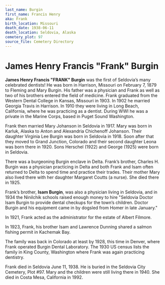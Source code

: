 ```yaml
---
last_name: Burgin
first_name: Francis Henry
aka: Frank
birth_location: Missouri
death_date: 1938-06-11
death_location: Seldovia, Alaska
cemetery_plot: 97
source_file: Cemetery Directory
---
```

# James Henry Francis "Frank" Burgin


**James Henry Francis "FRANK" Burgin** was the first of Seldovia’s many
celebrated dentists\! He was born in Harrison, Missouri on February 7,
1879 to Fleming and Mary Burgin. His father was a physician and Frank as
well as two of his brothers entered the field of medicine. Frank
graduated from the Western Dental College in Kansas, Missouri in 1903.
In 1902 he married Georgia Travis in Harrison. In 1910 they were living
in Long Beach, California, where he was practicing as a dentist. During
WWI he was a private in the Marine Corps, based in Puget Sound
Washington.

Frank then married Mary Johanson in Seldovia in 1917. Mary was born in
Karluk, Alaska to Anton and Alexandria Chichenoff Johanson. Their
daughter Virginia Lee Burgin was born in Seldovia in 1918. Soon after
that they moved to Grand Junction, Colorado and their second daughter
Leona was born there in 1920. Sons Herschel (1922) and George (1925)
were born in Seldovia.

There was a burgeoning Burgin enclave in Delta. Frank’s brother, Charles
H. Burgin was a physician practicing in Delta and both Frank and Isam
often returned to Delta to spend time and practice their trades. Their
mother Mary also lived there with her daughter Margaret Coutts (a
nurse). She died there in 1925.

Frank’s brother, **Isam Burgin**, was also a physician living in
Seldovia, and in 1934 the Ninilchik schools raised enough money to hire
"Seldovia Doctor Isam Burgin to provide dental checkups for the town’s
children. Doctor Burgin and his equipment came in by dogsled from Homer
in late January."

In 1921, Frank acted as the administrator for the estate of Albert
Filmore.

In 1923, Frank, his brother Isam and Lawrence Dunning shared a salmon
fishing permit in Kachemak Bay.

The family was back in Colorado at least by 1928, this time in Denver,
where Frank operated Burgin Dental Laboratory. The 1930 US census lists
the family in King County, Washington where Frank was again practicing
dentistry.

Frank died in Seldovia June 11, 1938. He is buried in the Seldovia City
Cemetery, Plot \#97. Mary and the children were still living there in
1940. She died in Costa Mesa, California in 1992.
